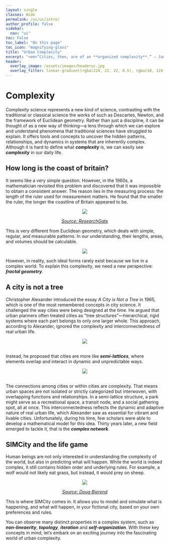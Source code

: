```yaml
---
layout: single
classes: Wide
permalink: /ui/uc/intro/
author_profile: false
sidebar:
  nav: "ui"
toc: False
toc_label: "On this page"
toc_icon: "magnifying-glass"
title: "Urban Complexity"
excerpt: "<em>“Cities, then, are of an **organized complexity**.” — Jane Jacobs (1961), The Death and Life of Great American Cities <em>"
header:
  overlay_image: /assets/images/headeruc.jpg
  overlay_filter: linear-gradient(rgba(224, 22, 22, 0.5), rgba(18, 119, 242, 0.5))
---
```


<h1><a href="/ui/uc/intro/" style="color: inherit; text-decoration: none;">Complexity</a></h1>

Complexity science represents a new kind of science, contrasting with the traditional or classical science the works of such as Descartes, Newton, and the framework of Euclidean geometry. Rather than just a discipline, it can be thought of as a new way of thinking—a lens through which we can explore and understand phenomena that traditional sciences have struggled to explain. It offers tools and concepts to uncover the hidden patterns, relationships, and dynamics in systems that are inherently complex. Although it is hard to define what ***complexity*** is, we can easily see ***complexity*** in our daily life.

## How long is the coast of britain?
It seems like a very simple question. However, in the 1960s, a mathematician revisited this problem and discovered that it was impossible to obtain a consistent answer. The reason lies in the measuring process: the length of the ruler used for measurement matters. He found that the smaller the ruler, the longer the coastline of Britain appeared to be.

<div style="text-align: center;">
  <img src="{{ '/assets/images/2-1/BriCoast.png' }}">
  <p>
    <em>
      <a href="https://www.researchgate.net/publication/342144777_Non-Flat_Earth_Recalibrated_for_Terrain_and_Topsoil_Addendum_to_Soil_Syst_2018_2_64_on_SOC_NPP" target="_blank">
        Source: ResearchGate
      </a>
    </em>
  </p>
</div>

This is very different from Euclidean geometry, which deals with simple, regular, and measurable patterns. In our understanding, their lengths, areas, and volumes should be calculable. 

<div style="text-align: center;">
  <img src="{{ '/assets/images/2-1/Euclidean.png' }}">
</div>

However, in reality, such ideal forms rarely exist because we live in a complex world. To explain this complexity, we need a new perspective: ***fractal geometry***.

## A city is not a tree
Christopher Alexander introduced the essay *A City is Not a Tree* in 1965, which is one of the most remembered concepts in city science. It challenged the way cities were being designed at the time. He argued that urban planners often treated cities as "tree structures"—hierarchical, rigid systems where each part belongs to only one larger whole. This approach, according to Alexander, ignored the complexity and interconnectedness of real urban life.

<div style="text-align: center;">
  <img src="{{ '/assets/images/2-1/CA.png' }}">
</div>

<br>Instead, he proposed that cities are more like ***semi-lattices***, where elements overlap and interact in dynamic and unpredictable ways.

<div style="text-align: center;">
  <img src="{{ '/assets/images/2-1/Tree.png'}}">
</div>

<br>The connections among cities or within cities are complexity. That means urban spaces are not isolated or strictly categorized but interwoven, with overlapping functions and relationships. In a semi-lattice structure, a park might serve as a recreational space, a transit node, and a social gathering spot, all at once. This interconnectedness reflects the dynamic and adaptive nature of real urban life, which Alexander saw as essential for vibrant and livable cities. Unfortunately, during his time, few scholars were able to develop a mathematical model for this idea. Thirty years later, a new field emerged to tackle it, that is the ***complex network***.

## SIMCity and the life game
Human beings are not only interested in understanding the complexity of the world, but also in predicting what will happen. While the world is indeed complex, it still contains hidden order and underlying rules. For example, a wolf would not likely eat grass, but instead, it would prey on sheep.

<div style="text-align: center;">
  <img src="{{ '/assets/images/2-1/SIMCity.png'}}">
  <p>
    <em>
      <a href="https://medium.com/re-form/simcity-that-i-used-to-know-d5d8c49e3e1d" target="_blank">
        Source: Doug Bierend
      </a>
    </em>
  </p>
</div>

This is where SIMCity comes in. It allows you to model and simulate what is happening, and what will happen, in your fictional city, based on your own preferences and rules. 

You can observe many distinct properties in a complex system, such as ***non-lineaerity***, ***topology***, ***iteration*** and ***self-organization***. With these key concepts in mind, let’s embark on an exciting journey into the fascinating world of urban complexity.